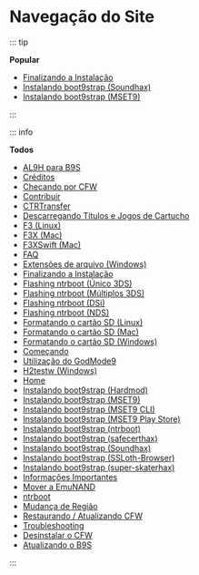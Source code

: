 # Navegação do Site

::: tip

**Popular**

- [Finalizando a Instalação](finalizing-setup)
- [Instalando boot9strap (Soundhax)](installing-boot9strap-\(soundhax\))
- [Instalando boot9strap (MSET9)](installing-boot9strap-\(mset9\))

:::

::: info

**Todos**

- [AL9H para B9S](a9lh-to-b9s)
- [Créditos](credits)
- [Checando por CFW](checking-for-cfw)
- [Contribuir](contribute)
- [CTRTransfer](ctrtransfer)
- [Descarregando Títulos e Jogos de Cartucho](dumping-titles-and-game-cartridges)
- [F3 (Linux)](f3-\(linux\))
- [F3X (Mac)](f3x-\(mac\))
- [F3XSwift (Mac)](f3xswift-\(mac\))
- [FAQ](faq)
- [Extensões de arquivo (Windows)](file-extensions-\(windows\))
- [Finalizando a Instalação](finalizing-setup)
- [Flashing ntrboot (Único 3DS)](flashing-ntrboot-\(3ds-single-system\))
- [Flashing ntrboot (Múltiplos 3DS)](flashing-ntrboot-\(3ds-multi-system\))
- [Flashing ntrboot (DSi)](flashing-ntrboot-\(dsi\))
- [Flashing ntrboot (NDS)](flashing-ntrboot-\(nds\))
- [Formatando o cartão SD (Linux)](formatting-sd-\(linux\))
- [Formatando o cartão SD (Mac)](formatting-sd-\(mac\))
- [Formatando o cartão SD (Windows)](formatting-sd-\(windows\))
- [Começando](get-started)
- [Utilização do GodMode9](godmode9-usage)
- [H2testw (Windows)](h2testw-\(windows\))
- [Home](/)
- [Instalando boot9strap (Hardmod)](installing-boot9strap-\(hardmod\))
- [Instalando boot9strap (MSET9)](installing-boot9strap-\(mset9\))
- [Instalando boot9strap (MSET9 CLI)](installing-boot9strap-\(mset9-cli\))
- [Instalando boot9strap (MSET9 Play Store)](installing-boot9strap-\(mset9-play-store\))
- [Instalando boot9strap (ntrboot)](installing-boot9strap-\(ntrboot\))
- [Instalando boot9strap (safecerthax)](installing-boot9strap-\(safecerthax\))
- [Instalando boot9strap (Soundhax)](installing-boot9strap-\(soundhax\))
- [Instalando boot9strap (SSLoth-Browser)](installing-boot9strap-\(ssloth-browser\))
- [Instalando boot9strap (super-skaterhax)](installing-boot9strap-\(super-skaterhax\))
- [Informações Importantes](key-information)
- [Mover a EmuNAND](move-emunand)
- [ntrboot](ntrboot)
- [Mudança de Região](region-changing)
- [Restaurando / Atualizando CFW](restoring-updating-cfw)
- [Troubleshooting](troubleshooting)
- [Desinstalar o CFW](uninstall-cfw)
- [Atualizando o B9S](updating-b9s)

:::
